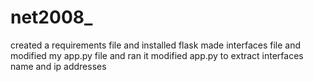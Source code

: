 # net2008_
created a requirements file and installed flask
made interfaces file and modified my app.py file and ran it
modified app.py to extract interfaces name and ip addresses 